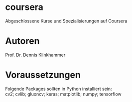# coursera
Abgeschlossene Kurse und Spezialisierungen auf Coursera

# Autoren
Prof. Dr. Dennis Klinkhammer

# Voraussetzungen
Folgende Packages sollten in Python installiert sein:<br>
cv2; cvlib; gluoncv; keras; matplotlib; numpy; tensorflow
